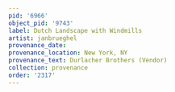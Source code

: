 ```yaml
---
pid: '6966'
object_pid: '9743'
label: Dutch Landscape with Windmills
artist: janbrueghel
provenance_date:
provenance_location: New York, NY
provenance_text: Durlacher Brothers (Vendor)
collection: provenance
order: '2317'
---
```


